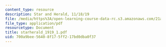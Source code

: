 ```yaml
---
content_type: resource
description: Star and Herald, 11/18/19
file: /media/https%3A/open-learning-course-data-rc.s3.amazonaws.com/21a-441-the-conquest-of-america-spring-2004/700a9bee56408f175ff217bd0dba0f37_starherald_1919_1.pdf
file_type: application/pdf
resourcetype: Document
title: starherald_1919_1.pdf
uid: 700a9bee-5640-8f17-5ff2-17bd0dba0f37
---
```

